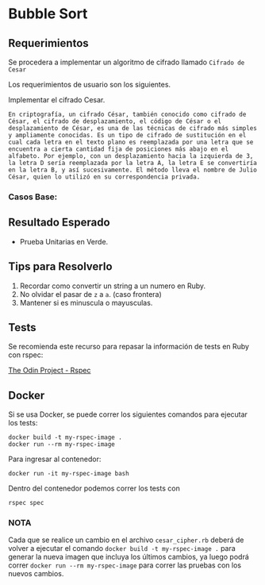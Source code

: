 # Bubble Sort

## Requerimientos

Se procedera a implementar un algoritmo de cifrado llamado `Cifrado de Cesar`

Los requerimientos de usuario son los siguientes.

Implementar el cifrado Cesar.

```
En criptografía, un cifrado César, también conocido como cifrado de César, el cifrado de desplazamiento, el código de César o el desplazamiento de César, es una de las técnicas de cifrado más simples y ampliamente conocidas. Es un tipo de cifrado de sustitución en el cual cada letra en el texto plano es reemplazada por una letra que se encuentra a cierta cantidad fija de posiciones más abajo en el alfabeto. Por ejemplo, con un desplazamiento hacia la izquierda de 3, la letra D sería reemplazada por la letra A, la letra E se convertiría en la letra B, y así sucesivamente. El método lleva el nombre de Julio César, quien lo utilizó en su correspondencia privada.
```

### Casos Base:


## Resultado Esperado

- Prueba Unitarias en Verde.

## Tips para Resolverlo

1. Recordar como convertir un string a un numero en Ruby.
2. No olvidar el pasar de `z` a `a`. (caso frontera)
3. Mantener si es minuscula o mayusculas.

## Tests

Se recomienda este recurso para repasar la información de tests en Ruby con rspec:

[The Odin Project - Rspec](https://www.theodinproject.com/lessons/ruby-introduction-to-rspec)

## Docker

Si se usa Docker, se puede correr los siguientes comandos para ejecutar los tests:

```
docker build -t my-rspec-image .
docker run --rm my-rspec-image
```

Para ingresar al contenedor:

```
docker run -it my-rspec-image bash
```

Dentro del contenedor podemos correr los tests con
```
rspec spec
```

### NOTA

Cada que se realice un cambio en el archivo `cesar_cipher.rb` deberá de volver a ejecutar el comando
`docker build -t my-rspec-image .` para generar la nueva imagen que incluya los últimos cambios, ya luego podrá correr `docker run --rm my-rspec-image` para correr las pruebas con los nuevos cambios.